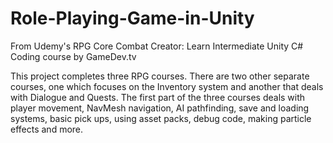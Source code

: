 # Role-Playing-Game-in-Unity
From Udemy's RPG Core Combat Creator: Learn Intermediate Unity C# Coding course by GameDev.tv

This project completes three RPG courses. There are two other separate courses, one which focuses on the Inventory system and another that deals with Dialogue and Quests. The first part of the three courses deals with player movement, NavMesh navigation, AI pathfinding, save and loading systems, basic pick ups, using asset packs, debug code, making particle effects and more.
